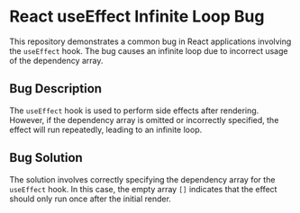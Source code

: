 # React useEffect Infinite Loop Bug
This repository demonstrates a common bug in React applications involving the `useEffect` hook. The bug causes an infinite loop due to incorrect usage of the dependency array.

## Bug Description
The `useEffect` hook is used to perform side effects after rendering. However, if the dependency array is omitted or incorrectly specified, the effect will run repeatedly, leading to an infinite loop.

## Bug Solution
The solution involves correctly specifying the dependency array for the `useEffect` hook. In this case, the empty array `[]` indicates that the effect should only run once after the initial render.